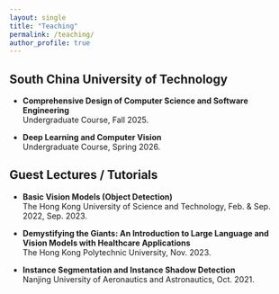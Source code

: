 ```yaml
---
layout: single
title: "Teaching"
permalink: /teaching/
author_profile: true
---
```


## South China University of Technology

 - **Comprehensive Design of Computer Science and Software Engineering**  
  Undergraduate Course, Fall 2025.

  - **Deep Learning and Computer Vision**  
  Undergraduate Course, Spring 2026.     
  
<!-- - **Multimodal Large Models and Intelligent Agents**  
  Undergraduate Course, Fall 2025.        
  -->

## Guest Lectures / Tutorials

- **Basic Vision Models (Object Detection)**  
  The Hong Kong University of Science and Technology, Feb. & Sep. 2022, Sep. 2023.

- **Demystifying the Giants: An Introduction to Large Language and Vision Models with Healthcare Applications**  
  The Hong Kong Polytechnic University, Nov. 2023.

- **Instance Segmentation and Instance Shadow Detection**  
  Nanjing University of Aeronautics and Astronautics, Oct. 2021.

